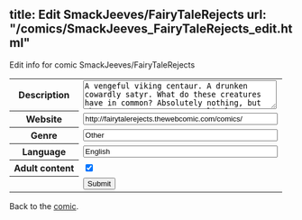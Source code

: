 title: Edit SmackJeeves/FairyTaleRejects
url: "/comics/SmackJeeves_FairyTaleRejects_edit.html"
---
Edit info for comic SmackJeeves/FairyTaleRejects

<form name="comic" action="http://gaepostmail.appspot.com/comic/" method="post">
<table class="comicinfo">
<tr>
<th>Description</th><td><textarea name="description" cols="40" rows="3">A vengeful viking centaur. A drunken cowardly satyr. What do these creatures have in common? Absolutely nothing, but they're on a quest to save little Tomato's mom.</textarea></td>
</tr>
<tr>
<th>Website</th><td><input type="text" name="url" value="http://fairytalerejects.thewebcomic.com/comics/" size="40"/></td>
</tr>
<tr>
<th>Genre</th><td><input type="text" name="genre" value="Other" size="40"/></td>
</tr>
<tr>
<th>Language</th><td><input type="text" name="language" value="English" size="40"/></td>
</tr>
<tr>
<th>Adult content</th><td><input type="checkbox" name="adult" value="adult" checked="checked"/></td>
</tr>
<tr>
<th></th><td>
<input type="hidden" name="comic" value="SmackJeeves_FairyTaleRejects" />
<input type="submit" name="submit" value="Submit" />
</td>
</tr>
</table>
</form>

Back to the [comic](SmackJeeves_FairyTaleRejects.html).
